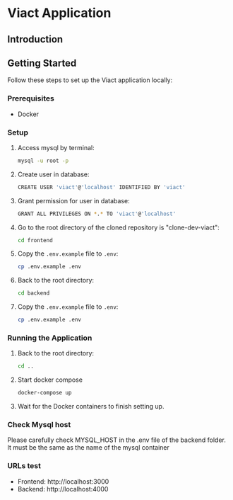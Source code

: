 # Viact Application

## Introduction

## Getting Started

Follow these steps to set up the Viact application locally:

### Prerequisites

- Docker

### Setup

1. Access mysql by terminal:

   ```bash
   mysql -u root -p
   ```

2. Create user in database:

   ```bash
   CREATE USER 'viact'@'localhost' IDENTIFIED BY 'viact'
   ```
3. Grant permission for user in database:

   ```bash
   GRANT ALL PRIVILEGES ON *.* TO 'viact'@'localhost'
   ```

4. Go to the root directory of the cloned repository is "clone-dev-viact":

   ```bash
   cd frontend
   ```

2. Copy the `.env.example` file to `.env`:

   ```bash
   cp .env.example .env
   ```

3. Back to the root directory:

   ```bash
   cd backend
   ```

4. Copy the `.env.example` file to `.env`:

   ```bash
   cp .env.example .env
   ```

### Running the Application

1. Back to the root directory:

   ```bash
   cd ..
   ```

2. Start docker compose

   ```bash
   docker-compose up
   ```

3. Wait for the Docker containers to finish setting up.

### Check Mysql host
Please carefully check MYSQL_HOST in the .env file of the backend folder. It must be the same as the name of the mysql container

### URLs test

- Frontend: http://localhost:3000
- Backend: http://localhost:4000